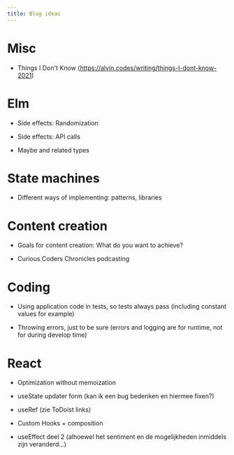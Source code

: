 ```yaml
---
title: Blog ideas
---
```


# Misc

- Things I Don't Know (https://alvin.codes/writing/things-I-dont-know-2021)

# Elm

- Side effects: Randomization

- Side effects: API calls

- Maybe and related types

# State machines

- Different ways of implementing: patterns, libraries

# Content creation

- Goals for content creation: What do you want to achieve?

- Curious Coders Chronicles podcasting

# Coding

- Using application code in tests, so tests always pass (including constant values for example)

- Throwing errors, just to be sure (errors and logging are for runtime, not for during develop time)

# React

- Optimization without memoization

- useState updater form (kan ik een bug bedenken en hiermee fixen?)

- useRef (zie ToDoist links)

- Custom Hooks + composition

- useEffect deel 2 (alhoewel het sentiment en de mogelijkheden inmiddels zijn veranderd...)




